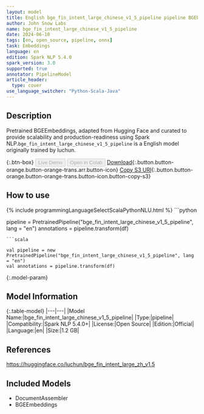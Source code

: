 ```yaml
---
layout: model
title: English bge_fin_intent_large_chinese_v1_5_pipeline pipeline BGEEmbeddings from luchun
author: John Snow Labs
name: bge_fin_intent_large_chinese_v1_5_pipeline
date: 2024-06-10
tags: [en, open_source, pipeline, onnx]
task: Embeddings
language: en
edition: Spark NLP 5.4.0
spark_version: 3.0
supported: true
annotator: PipelineModel
article_header:
  type: cover
use_language_switcher: "Python-Scala-Java"
---
```


## Description

Pretrained BGEEmbeddings, adapted from Hugging Face and curated to provide scalability and production-readiness using Spark NLP.`bge_fin_intent_large_chinese_v1_5_pipeline` is a English model originally trained by luchun.

{:.btn-box}
<button class="button button-orange" disabled>Live Demo</button>
<button class="button button-orange" disabled>Open in Colab</button>
[Download](https://s3.amazonaws.com/auxdata.johnsnowlabs.com/public/models/bge_fin_intent_large_chinese_v1_5_pipeline_en_5.4.0_3.0_1718057390789.zip){:.button.button-orange.button-orange-trans.arr.button-icon}
[Copy S3 URI](s3://auxdata.johnsnowlabs.com/public/models/bge_fin_intent_large_chinese_v1_5_pipeline_en_5.4.0_3.0_1718057390789.zip){:.button.button-orange.button-orange-trans.button-icon.button-copy-s3}

## How to use



<div class="tabs-box" markdown="1">
{% include programmingLanguageSelectScalaPythonNLU.html %}
```python

pipeline = PretrainedPipeline("bge_fin_intent_large_chinese_v1_5_pipeline", lang = "en")
annotations =  pipeline.transform(df)   

```
```scala

val pipeline = new PretrainedPipeline("bge_fin_intent_large_chinese_v1_5_pipeline", lang = "en")
val annotations = pipeline.transform(df)

```
</div>

{:.model-param}
## Model Information

{:.table-model}
|---|---|
|Model Name:|bge_fin_intent_large_chinese_v1_5_pipeline|
|Type:|pipeline|
|Compatibility:|Spark NLP 5.4.0+|
|License:|Open Source|
|Edition:|Official|
|Language:|en|
|Size:|1.2 GB|

## References

https://huggingface.co/luchun/bge_fin_intent_large_zh_v1.5

## Included Models

- DocumentAssembler
- BGEEmbeddings